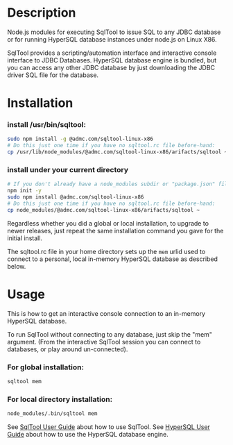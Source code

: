 # Description
Node.js modules for executing SqlTool to issue SQL to any JDBC database
or for running HyperSQL database instances under node.js
on Linux X86.

SqlTool provides a scripting/automation interface and interactive console
interface to JDBC Databases.
HyperSQL database engine is bundled, but you can access any other JDBC
database by just downloading the JDBC driver SQL file for the database.

# Installation
### install /usr/bin/sqltool:
```bash
sudo npm install -g @admc.com/sqltool-linux-x86
# Do this just one time if you have no sqltool.rc file before-hand:
cp /usr/lib/node_modules/@admc.com/sqltool-linux-x86/arifacts/sqltool ~
```

### install under your current directory
```bash
# If you don't already have a node_modules subdir or "package.json" file:
npm init -y
sudo npm install @admc.com/sqltool-linux-x86
# Do this just one time if you have no sqltool.rc file before-hand:
cp node_modules/@admc.com/sqltool-linux-x86/arifacts/sqltool ~
```

Regardless whether you did a global or local installation, to upgrade to
newer releases, just repeat the same installation command you gave for the
initial install.

The sqltool.rc file in your home directory sets up the `mem` urlid used to
connect to a personal, local in-memory HyperSQL database as described below.

# Usage
This is how to get an interactive console connection to an in-memory HyperSQL database.

To run SqlTool without connecting to any database, just skip the "mem" argument.
(From the interactive SqlTool session you can connect to databases, or play around un-connected).

### For global installation:
```cmd
sqltool mem
```
### For local directory installation:
```cmd
node_modules/.bin/sqltool mem
```

See [SqlTool User Guide](http://hsqldb.org/doc/2.0/util-guide/sqltool-chapt.html) about how to use SqlTool.
See [HyperSQL User Guide](http://hsqldb.org/doc/2.0/guide/index.html) about how to use the HyperSQL database engine.
